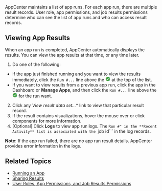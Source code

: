 AppCenter maintains a list of app runs. For each app run, there are multiple result records. User role, app permissions, and job results permissions determine who can see the list of app runs and who can access result records. 

## Viewing App Results

When an app run is completed, AppCenter automatically displays the results. You can view the app results at that time, or any time later.

1. Do one of the following:
  * If the app just finished running and you want to view the results immediately, click the ```Run #...``` line above the ![run successful checkmark](images/run-checkmark.png) at the top of the list. 
  * If you want to view results from a previous app run, click the app in the Dashboard or **Manage Apps**, and then click the ```Run #...``` line above the ![run successful checkmark](images/run-checkmark.png) for the run want.
2. Click any *View result data set...** link to view that particular result record. 
3. If the result contains visualizations, hover the mouse over or click components for more information.
3. [Optional] Click **Logs** to view app run logs. The ```Run #" in the **Recent Activity** list is associated with the ```job id``` in the log records.  
  
**Note:** If the app run failed, there are no app run result details. AppCenter provides error information in the logs.

## Related Topics

* [Running an App](running-app.md)
* [Sharing Results](sharing-results.md)
* [User Roles, App Permissions, and Job Results Permissions](app-permission-user-role.md)
